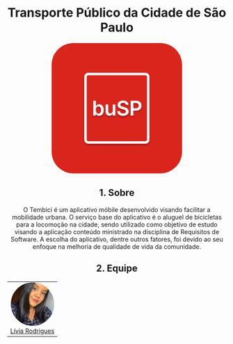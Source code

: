 
<div align="center" >

# Transporte Público da Cidade de São Paulo

<a href="https://requisitos-de-software.github.io/2021.2-Tembici/">
  <img src="./docs/assets/buSP.png" alt="Tembici logo" height="auto" width="300"  style="border-radius:50px">
</a>

## 1. Sobre

O Tembici é um aplicativo móbile desenvolvido  visando facilitar a mobilidade urbana. O serviço base do aplicativo é o aluguel de bicicletas para a locomoção na cidade,  sendo utilizado como objetivo de estudo visando a aplicação conteúdo ministrado na disciplina de Requisitos de Software. A escolha do aplicativo, dentre outros fatores, foi devido ao seu enfoque na melhoria de qualidade de vida da comunidade.

## 2. Equipe
  
  <table>
      <tr>
        <td align="center">
            <a href="https://github.com/Liviarodrigues1">
                <img style="border-radius: 50%;" src="docs/assets/foto-da-equipe/livia.jpeg" height="auto" width="100px;"/>
                    <br />Lívia Rodrigues
            </a>
        </td>
    </table>
</div>

